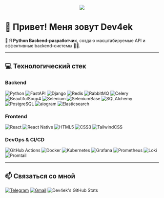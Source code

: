 <p align="center">
  <img src="https://readme-typing-svg.herokuapp.com?color=F7C700&center=true&lines=Python+Backend+Developer;FastAPI+Lover;Open+Source+Enthusiast;DevOps+Enjoyer" />
</p>

# 👋 Привет! Меня зовут **Dev4ek**

🚀 Я **Python Backend-разработчик**, создаю масштабируемые API и эффективные backend-системы 🐍✨.

---

## 💻 Технологический стек

### Backend

![Python](https://img.shields.io/badge/-Python-3776AB?style=flat-square&logo=python&logoColor=white)
![FastAPI](https://img.shields.io/badge/-FastAPI-009688?style=flat-square&logo=fastapi&logoColor=white)
![Django](https://img.shields.io/badge/-Django-092E20?style=flat-square&logo=django&logoColor=white)
![Redis](https://img.shields.io/badge/-Redis-DC382D?style=flat-square&logo=redis&logoColor=white)
![RabbitMQ](https://img.shields.io/badge/-RabbitMQ-FF6600?style=flat-square&logo=rabbitmq&logoColor=white)
![Celery](https://img.shields.io/badge/-Celery-37814A?style=flat-square&logo=celery&logoColor=white)
![BeautifulSoup4](https://img.shields.io/badge/-BeautifulSoup4-4F9C45?style=flat-square)
![Selenium](https://img.shields.io/badge/-Selenium-43B02A?style=flat-square&logo=selenium&logoColor=white)
![SeleniumBase](https://img.shields.io/badge/-SeleniumBase-43B02A?style=flat-square&logo=selenium&logoColor=white)
![SQLAlchemy](https://img.shields.io/badge/-SQLAlchemy-D71F00?style=flat-square)
![PostgreSQL](https://img.shields.io/badge/-PostgreSQL-4169E1?style=flat-square&logo=postgresql&logoColor=white)
![aiogram](https://img.shields.io/badge/-aiogram-2CA5E0?style=flat-square&logo=telegram&logoColor=white)
![Elasticsearch](https://img.shields.io/badge/-Elasticsearch-005571?style=flat-square&logo=elasticsearch&logoColor=white)

### Frontend

![React](https://img.shields.io/badge/-React-61DAFB?style=flat-square&logo=react&logoColor=black)
![React Native](https://img.shields.io/badge/-React%20Native-61DAFB?style=flat-square&logo=react&logoColor=black)
![HTML5](https://img.shields.io/badge/-HTML5-E34F26?style=flat-square&logo=html5&logoColor=white)
![CSS3](https://img.shields.io/badge/-CSS3-1572B6?style=flat-square&logo=css3&logoColor=white)
![TailwindCSS](https://img.shields.io/badge/-TailwindCSS-06B6D4?style=flat-square&logo=tailwindcss&logoColor=white)


### DevOps & CI/CD

![GitHub Actions](https://img.shields.io/badge/-GitHub%20Actions-2088FF?style=flat-square&logo=github-actions&logoColor=white)
![Docker](https://img.shields.io/badge/-Docker-2496ED?style=flat-square&logo=docker&logoColor=white)
![Kubernetes](https://img.shields.io/badge/-Kubernetes-326CE5?style=flat-square&logo=kubernetes&logoColor=white)
![Grafana](https://img.shields.io/badge/-Grafana-F46800?style=flat-square&logo=grafana&logoColor=white)
![Prometheus](https://img.shields.io/badge/-Prometheus-E6522C?style=flat-square&logo=prometheus&logoColor=white)
![Loki](https://img.shields.io/badge/-Loki-2F4858?style=flat-square&logo=grafana&logoColor=white)
![Promtail](https://img.shields.io/badge/-Promtail-00A6D6?style=flat-square&logo=grafana&logoColor=white)

---
## 📫 Связаться со мной

[![Telegram](https://img.shields.io/badge/-Telegram-2CA5E0?style=for-the-badge&logo=telegram&logoColor=white)](https://t.me/dev4ek)
[![Gmail](https://img.shields.io/badge/-example@gmail.com-D14836?style=for-the-badge&logo=gmail&logoColor=white)](mailto:dimadimatrif@gmail.com)
![Dev4ek's GitHub Stats](https://github-readme-stats.vercel.app/api?username=Dev4ek&show_icons=true&theme=tokyonight)
